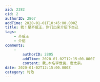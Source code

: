 ```yaml
---
aid: 2382
cid: 2
authorID: 2867
addTime: 2020-01-01T10:45:00.000Z
title: 我！是齐威王，你们出来介绍下自己
tags:
    - 齐威王
    - 介绍
comments:
    -
        authorID: 2805
        addTime: 2020-01-02T12:15:00.000Z
        content: 我…本名李世民，唐太宗。
date: 2020-01-02T12:15:00.000Z
category: 时政
---
```




